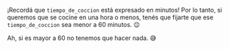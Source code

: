 ¡Recordá que `tiempo_de_coccion` está expresado en minutos! Por lo tanto, si queremos que se cocine en una hora o menos, tenés que fijarte que ese `tiempo_de_coccion` sea menor a 60 minutos. :wink:

Ah, si es mayor a 60 no tenemos que hacer nada. :sweat_smile: